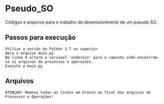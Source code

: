 # Pseudo_SO
 Códigos e arquivos para o trabalho de desenvolvimento de um pseudo SO.
 
 
## Passos para execução
    Utilize a versão do Python 3.7 ou superior 
    Abra o arquivo main.py 
    Na linha 9 altere a variavel 'endereco' para o caminho onde encontram-se os arquivos de processos e operações.
    Execute a main.py   
    
## Arquivos
    ATENÇÃO! Remova todas as linhas em branco ao final dos arquivos de Processos e Operações!